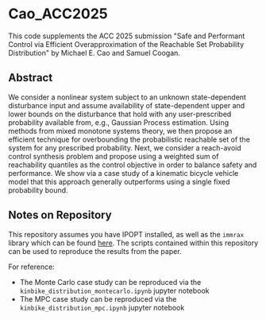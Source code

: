 <h1>Cao_ACC2025</h1>

This code supplements the ACC 2025 submission "Safe and Performant Control via Efficient Overapproximation of the Reachable Set Probability Distribution" by Michael E. Cao and Samuel Coogan.

<h2>Abstract</h2>

We consider a nonlinear system subject to an unknown state-dependent disturbance input and assume availability of state-dependent upper and lower bounds on the disturbance that hold with any user-prescribed probability available from, e.g., Gaussian Process estimation. Using methods from mixed monotone systems theory, we then propose an efficient technique for overbounding the probabilistic reachable set of the system for any prescribed probability. Next, we consider a reach-avoid control synthesis problem and propose using a weighted sum of reachability quantiles as the control objective in order to balance safety and performance. We show via a case study of a kinematic bicycle vehicle model that this approach generally outperforms using a single fixed probability bound. 

<h2>Notes on Repository</h2>

This repository assumes you have IPOPT installed, as well as the `immrax` library which can be found [here](https://github.com/gtfactslab/immrax). The scripts contained within this repository can be used to reproduce the results from the paper. 

For reference:

* The Monte Carlo case study can be reproduced via the `kinbike_distribution_montecarlo.ipynb` jupyter notebook
* The MPC case study can be reproduced via the `kinbike_distribution_mpc.ipynb` jupyter notebook

